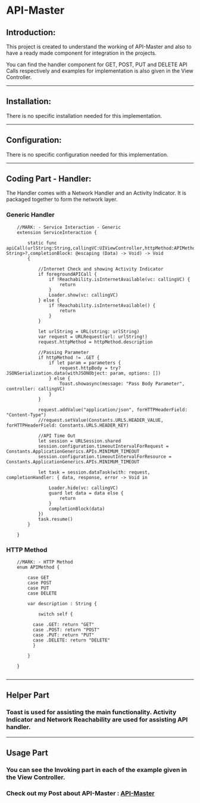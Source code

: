 # API-Master

## Introduction:

This project is created to understand the working of API-Master and also to have a ready made component for integration in the projects. 

You can find the handler component for GET, POST, PUT and DELETE API Calls respectively and examples for implementation is also given in the View Controller.

---------------------------------------------------------------------------------------------------

## Installation:


There is no specific installation needed for this implementation.


----------------------------------------------------------------------------------------------------

## Configuration:

There is no specific configuration needed for this implementation.

----------------------------------------------------------------------------------------------------

## Coding Part - Handler:

The Handler comes with a Network Handler and an Activity Indicator. It is packaged together to form the network layer.

### Generic Handler

```
    //MARK: - Service Interaction - Generic
    extension ServiceInteraction {
        
        static func apiCall(urlString:String,callingVC:UIViewController,httpMethod:APIMethod,foregroundAPICall:Bool,parameters:Dictionary<String, String>?,completionBlock: @escaping (Data) -> Void) -> Void
        {
            
            //Internet Check and showing Activity Indicator
            if foregroundAPICall {
                if !Reachability.isInternetAvailable(vc: callingVC) {
                    return
                }
                Loader.show(vc: callingVC)
            } else {
                if !Reachability.isInternetAvailable() {
                    return
                }
            }
            
            let urlString = URL(string: urlString)
            var request = URLRequest(url: urlString!)
            request.httpMethod = httpMethod.description
            
            //Passing Parameter
            if httpMethod != .GET {
                if let param = parameters {
                    request.httpBody = try? JSONSerialization.data(withJSONObject: param, options: [])
                } else {
                    Toast.showasync(message: "Pass Body Parameter", controller: callingVC)
                }
            }
            
            request.addValue("application/json", forHTTPHeaderField: "Content-Type")
            //request.setValue(Constants.URLS.HEADER_VALUE, forHTTPHeaderField: Constants.URLS.HEADER_KEY)
            
            //API Time Out
            let session = URLSession.shared
            session.configuration.timeoutIntervalForRequest = Constants.ApplicationGenerics.APIs.MINIMUM_TIMEOUT
            session.configuration.timeoutIntervalForResource = Constants.ApplicationGenerics.APIs.MINIMUM_TIMEOUT
            
            let task = session.dataTask(with: request, completionHandler: { data, response, error -> Void in
                
                Loader.hide(vc: callingVC)
                guard let data = data else {
                    return
                }
                completionBlock(data)
            })
            task.resume()
        }
        
    }
```

### HTTP Method

```
    //MARK: - HTTP Method
    enum APIMethod {
        
        case GET
        case POST
        case PUT
        case DELETE
        
        var description : String {
         
            switch self {
          
          case .GET: return "GET"
          case .POST: return "POST"
          case .PUT: return "PUT"
          case .DELETE: return "DELETE"
          }
            
        }
        
    }


```

---------------------------------------------------------------------------------------------------

## Helper Part

### Toast is used for assisting the main functionality. Activity Indicator and Network Reachability are used for assisting API handler.

----------------------------------------------------------------------------------------------------

## Usage Part

### You can see the Invoking part in each of the example given in the View Controller. 




### Check out my Post about API-Master : [API-Master](https://vijaysn.com/2020/04/23/ios-av-player/)
